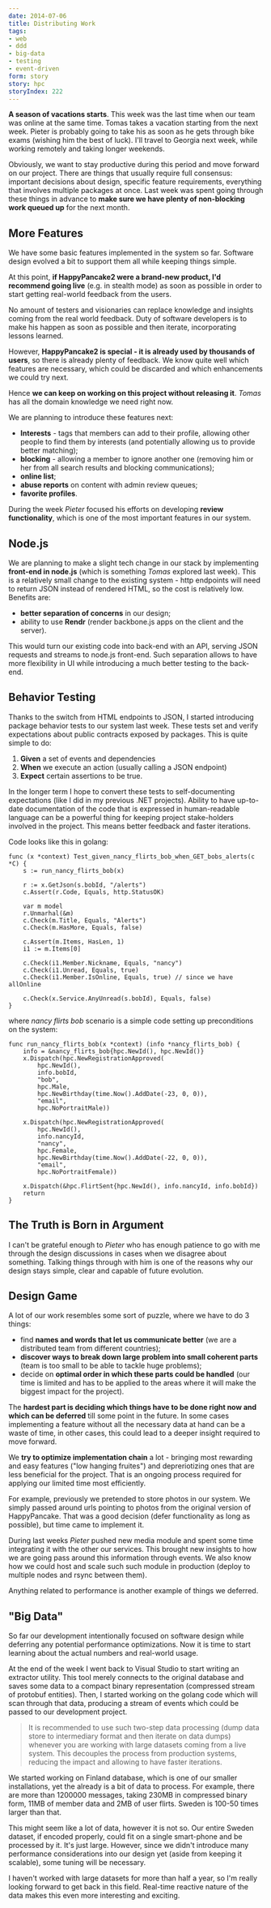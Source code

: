 ```yaml
---
date: 2014-07-06
title: Distributing Work
tags:
- web
- ddd
- big-data
- testing
- event-driven
form: story
story: hpc
storyIndex: 222
---
```


**A season of vacations starts**. This week was the last time when our
team was online at the same time. Tomas takes a vacation starting from
the next week. Pieter is probably going to take his as soon as he gets
through bike exams (wishing him the best of luck). I'll travel to
Georgia next week, while working remotely and taking longer weekends.

Obviously, we want to stay productive during this period and move
forward on our project. There are things that usually require full
consensus: important decisions about design, specific feature
requirements, everything that involves multiple packages at once. Last
week was spent going through these things in advance to **make sure we
have plenty of non-blocking work queued up** for the next month.

## More Features

We have some basic features implemented in the system so far. Software
design evolved a bit to support them all while keeping things simple.

At this point, **if HappyPancake2 were a brand-new product, I'd
recommend going live** (e.g. in stealth mode) as soon as possible in
order to start getting real-world feedback from the users.

No amount of testers and visionaries can replace knowledge and
insights coming from the real world feedback. Duty of software
developers is to make his happen as soon as possible and then iterate,
incorporating lessons learned.

However, **HappyPancake2 is special - it is already used by thousands
of users**, so there is already plenty of feedback. We know quite well
which features are necessary, which could be discarded and which
enhancements we could try next.

Hence **we can keep on working on this project without releasing
it**. _Tomas_ has all the domain knowledge we need right now.

We are planning to introduce these features next:

- **Interests** - tags that members can add to their profile, allowing
  other people to find them by interests (and potentially allowing us
  to provide better matching);
- **blocking** - allowing a member to ignore another one (removing him
  or her from all search results and blocking communications);
- **online list**;
- **abuse reports** on content with admin review queues;
- **favorite profiles**.

During the week _Pieter_ focused his efforts on developing **review
functionality**, which is one of the most important features in our
system.

## Node.js

We are planning to make a slight tech change in our stack by
implementing **front-end in node.js** (which is something _Tomas_ explored
last week). This is a relatively small change to the existing system -
http endpoints will need to return JSON instead of rendered HTML, so
the cost is relatively low. Benefits are:

- **better separation of concerns** in our design;
- ability to use **Rendr** (render backbone.js apps on the client and
  the server).

This would turn our existing code into back-end with an API, serving
JSON requests and streams to node.js front-end. Such separation allows
to have more flexibility in UI while introducing a much better testing
to the back-end.


## Behavior Testing

Thanks to the switch from HTML endpoints to JSON, I started
introducing package behavior tests to our system last week. These
tests set and verify expectations about public contracts exposed by
packages. This is quite simple to do:

1. **Given** a set of events and dependencies
2. **When** we execute an action (usually calling a JSON endpoint)
3. **Expect** certain assertions to be true.

In the longer term I hope to convert these tests to self-documenting
expectations (like I did in my previous .NET projects). Ability to
have up-to-date documentation of the code that is expressed in
human-readable language can be a powerful thing for keeping project
stake-holders involved in the project. This means better feedback and
faster iterations.

Code looks like this in golang:

```
func (x *context) Test_given_nancy_flirts_bob_when_GET_bobs_alerts(c *C) {
    s := run_nancy_flirts_bob(x)

    r := x.GetJson(s.bobId, "/alerts")
    c.Assert(r.Code, Equals, http.StatusOK)

    var m model
    r.Unmarhal(&m)
    c.Check(m.Title, Equals, "Alerts")
    c.Check(m.HasMore, Equals, false)

    c.Assert(m.Items, HasLen, 1)
    i1 := m.Items[0]

    c.Check(i1.Member.Nickname, Equals, "nancy")
    c.Check(i1.Unread, Equals, true)
    c.Check(i1.Member.IsOnline, Equals, true) // since we have allOnline

    c.Check(x.Service.AnyUnread(s.bobId), Equals, false)
}
```

where _nancy flirts bob_ scenario is a simple code setting up preconditions on the system:

```
func run_nancy_flirts_bob(x *context) (info *nancy_flirts_bob) {
    info = &nancy_flirts_bob{hpc.NewId(), hpc.NewId()}
    x.Dispatch(hpc.NewRegistrationApproved(
        hpc.NewId(),
        info.bobId,
        "bob",
        hpc.Male,
        hpc.NewBirthday(time.Now().AddDate(-23, 0, 0)),
        "email",
        hpc.NoPortraitMale))

    x.Dispatch(hpc.NewRegistrationApproved(
        hpc.NewId(),
        info.nancyId,
        "nancy",
        hpc.Female,
        hpc.NewBirthday(time.Now().AddDate(-22, 0, 0)),
        "email",
        hpc.NoPortraitFemale))

    x.Dispatch(&hpc.FlirtSent{hpc.NewId(), info.nancyId, info.bobId})
    return
}
```

## The Truth is Born in Argument

I can't be grateful enough to _Pieter_ who has enough patience to go
with me through the design discussions in cases when we disagree about
something. Talking things through with him is one of the reasons why
our design stays simple, clear and capable of future evolution.

## Design Game

A lot of our work resembles some sort of puzzle, where we have to do 3
things:

- find **names and words that let us communicate better** (we are a
  distributed team from different countries);
- **discover ways to break down large problem into small coherent
  parts** (team is too small to be able to tackle huge problems);
- decide on **optimal order in which these parts could be handled**
  (our time is limited and has to be applied to the areas where it
  will make the biggest impact for the project).

The **hardest part is deciding which things have to be done right now
and which can be deferred** till some point in the future. In some cases
implementing a feature without all the necessary data at hand can be a
waste of time, in other cases, this could lead to a deeper insight
required to move forward.

We **try to optimize implementation chain** a lot - bringing most
rewarding and easy features ("low hanging fruites") and depreriotizing
ones that are less beneficial for the project. That is an ongoing
process required for applying our limited time most efficiently.

For example, previously we pretended to store photos in our system. We
simply passed around urls pointing to photos from the original version
of HappyPancake. That was a good decision (defer functionality as long
as possible), but time came to implement it.

During last weeks _Pieter_ pushed new media module and spent some time
integrating it with the other our services. This brought new insights
to how we are going pass around this information through events. We
also know how we could host and scale such such module in production
(deploy to multiple nodes and rsync between them).

Anything related to performance is another example of things we
deferred.

## "Big Data"

So far our development intentionally focused on software design while
deferring any potential performance optimizations. Now it is time to
start learning about the actual numbers and real-world usage.

At the end of the week I went back to Visual Studio to start writing
an extractor utility. This tool merely connects to the original
database and saves some data to a compact binary representation
(compressed stream of protobuf entities). Then, I started working on
the golang code which will scan through that data, producing a stream
of events which could be passed to our development project.


> It is recommended to use such two-step data processing (dump data
> store to intermediary format and then iterate on data dumps)
> whenever you are working with large datasets coming from a live
> system. This decouples the process from production systems, reducing
> the impact and allowing to have faster iterations.

We started working on Finland database, which is one of our smaller
installations, yet the already is a bit of data to process. For
example, there are more than 1200000 messages, taking 230MB in
compressed binary form, 11MB of member data and 2MB of user
flirts. Sweden is 100-50 times larger than that.

This might seem like a lot of data, however it is not so. Our entire
Sweden dataset, if encoded properly, could fit on a single smart-phone
and be processed by it. It's just large. However, since we didn't
introduce many performance considerations into our design yet (aside
from keeping it scalable), some tuning will be necessary.

I haven't worked with large datasets for more than half a year, so I'm
really looking forward to get back in this field. Real-time reactive
nature of the data makes this even more interesting and exciting.
